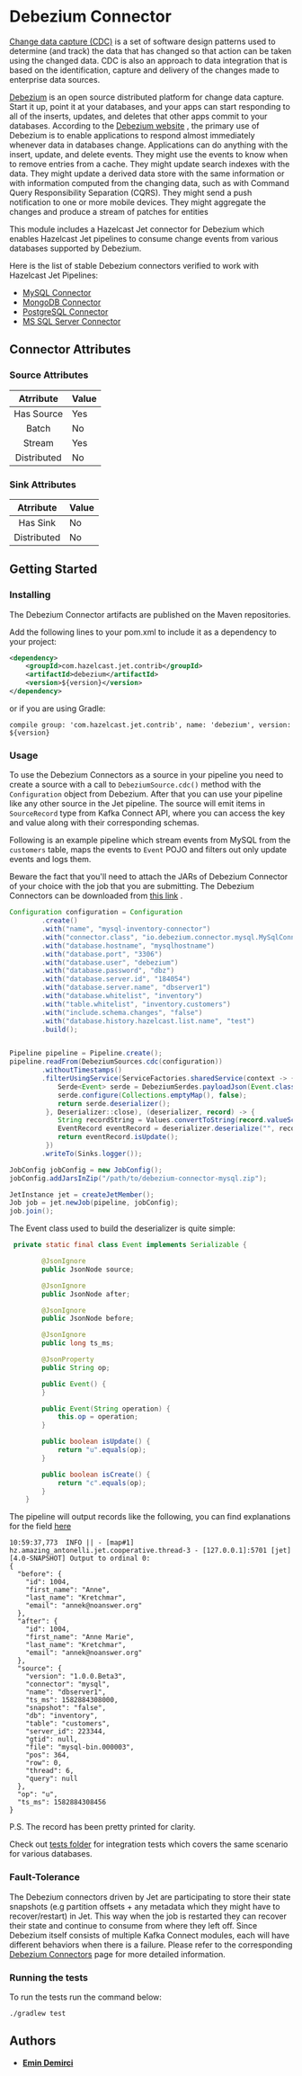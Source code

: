 # Debezium Connector

[Change data capture (CDC)](https://en.wikipedia.org/wiki/Change_data_capture)
is a set of software design patterns used to determine (and track) the
data that has changed so that action can be taken using the changed
data. CDC is also an approach to data integration that is based on the
identification, capture and delivery of the changes made to enterprise
data sources.

[Debezium](https://debezium.io/) is an open source distributed platform
for change data capture. Start it up, point it at your databases, and
your apps can start responding to all of the inserts, updates, and
deletes that other apps commit to your databases. According to the [Debezium website](https://debezium.io/documentation/faq/#what_are_some_uses_of_debezium)
, the primary use of Debezium is to enable applications to respond
almost immediately whenever data in databases change. Applications can
do anything with the insert, update, and delete events. They might use
the events to know when to remove entries from a cache. They might
update search indexes with the data. They might update a derived data
store with the same information or with information computed from the
changing data, such as with Command Query Responsibility Separation
(CQRS). They might send a push notification to one or more mobile
devices. They might aggregate the changes and produce a stream of
patches for entities

This module includes a Hazelcast Jet connector for Debezium which
enables Hazelcast Jet pipelines to consume change events from various
databases supported by Debezium.

Here is the list of stable Debezium connectors verified to work with
Hazelcast Jet Pipelines:

- [MySQL Connector](https://debezium.io/documentation/reference/1.0/connectors/mysql.html)
- [MongoDB Connector](https://debezium.io/documentation/reference/1.0/connectors/mongodb.html)
- [PostgreSQL Connector](https://debezium.io/documentation/reference/1.0/connectors/postgresql.html)
- [MS SQL Server Connector](https://debezium.io/documentation/reference/1.0/connectors/sqlserver.html)

## Connector Attributes

### Source Attributes

|  Atrribute  | Value |
|:-----------:|-------|
| Has Source  |  Yes  |
| Batch       |  No   |
| Stream      |  Yes  |
| Distributed |  No   |

### Sink Attributes

|  Atrribute  | Value |
|:-----------:|-------|
| Has Sink    |  No   |
| Distributed |  No   |

## Getting Started

### Installing

The Debezium Connector artifacts are published on the Maven
repositories.

Add the following lines to your pom.xml to include it as a dependency to
your project:

```xml
<dependency>
    <groupId>com.hazelcast.jet.contrib</groupId>
    <artifactId>debezium</artifactId>
    <version>${version}</version>
</dependency>
```

or if you are using Gradle:

```
compile group: 'com.hazelcast.jet.contrib', name: 'debezium', version: ${version}
```

### Usage

To use the Debezium Connectors as a source in your pipeline you need to
create a source with a call to `DebeziumSource.cdc()` method with the
`Configuration` object from Debezium. After that you can use your
pipeline like any other source in the Jet pipeline. The source will emit
items in `SourceRecord` type from Kafka Connect API, where you can
access the key and value along with their corresponding schemas.

Following is an example pipeline which stream events from MySQL from the
`customers` table, maps the events to `Event` POJO and filters out only
update events and logs them.

Beware the fact that you'll need to attach the JARs of Debezium
Connector of your choice with the job that you are submitting. The
Debezium Connectors can be downloaded from [this link](https://debezium.io/releases/1.0/)
.

```java
Configuration configuration = Configuration
        .create()
        .with("name", "mysql-inventory-connector")
        .with("connector.class", "io.debezium.connector.mysql.MySqlConnector")
        .with("database.hostname", "mysqlhostname")
        .with("database.port", "3306")
        .with("database.user", "debezium")
        .with("database.password", "dbz")
        .with("database.server.id", "184054")
        .with("database.server.name", "dbserver1")
        .with("database.whitelist", "inventory")
        .with("table.whitelist", "inventory.customers")
        .with("include.schema.changes", "false")
        .with("database.history.hazelcast.list.name", "test")
        .build();


Pipeline pipeline = Pipeline.create();
pipeline.readFrom(DebeziumSources.cdc(configuration))
        .withoutTimestamps()
        .filterUsingService(ServiceFactories.sharedService(context -> {
            Serde<Event> serde = DebeziumSerdes.payloadJson(Event.class);
            serde.configure(Collections.emptyMap(), false);
            return serde.deserializer();
         }, Deserializer::close), (deserializer, record) -> {
            String recordString = Values.convertToString(record.valueSchema(), record.value())
            EventRecord eventRecord = deserializer.deserialize("", recordString.getBytes());
            return eventRecord.isUpdate();
         })
        .writeTo(Sinks.logger());

JobConfig jobConfig = new JobConfig();
jobConfig.addJarsInZip("/path/to/debezium-connector-mysql.zip");

JetInstance jet = createJetMember();
Job job = jet.newJob(pipeline, jobConfig);
job.join();
```

The Event class used to build the deserializer is quite simple:

```java
 private static final class Event implements Serializable {

        @JsonIgnore
        public JsonNode source;

        @JsonIgnore
        public JsonNode after;

        @JsonIgnore
        public JsonNode before;

        @JsonIgnore
        public long ts_ms;

        @JsonProperty
        public String op;

        public Event() {
        }

        public Event(String operation) {
            this.op = operation;
        }

        public boolean isUpdate() {
            return "u".equals(op);
        }

        public boolean isCreate() {
            return "c".equals(op);
        }
    }
```

The pipeline will output records like the following, you can find
explanations for the field [here](https://debezium.io/documentation/reference/1.0/connectors/mysql.html#change-events-value)

```log
10:59:37,773  INFO || - [map#1] hz.amazing_antonelli.jet.cooperative.thread-3 - [127.0.0.1]:5701 [jet] [4.0-SNAPSHOT] Output to ordinal 0:
{
  "before": {
    "id": 1004,
    "first_name": "Anne",
    "last_name": "Kretchmar",
    "email": "annek@noanswer.org"
  },
  "after": {
    "id": 1004,
    "first_name": "Anne Marie",
    "last_name": "Kretchmar",
    "email": "annek@noanswer.org"
  },
  "source": {
    "version": "1.0.0.Beta3",
    "connector": "mysql",
    "name": "dbserver1",
    "ts_ms": 1582884308000,
    "snapshot": "false",
    "db": "inventory",
    "table": "customers",
    "server_id": 223344,
    "gtid": null,
    "file": "mysql-bin.000003",
    "pos": 364,
    "row": 0,
    "thread": 6,
    "query": null
  },
  "op": "u",
  "ts_ms": 1582884308456
}
```

P.S. The record has been pretty printed for clarity.

Check out [tests
 folder](src/test/java/com/hazelcast/jet/contrib/debezium) for
 integration tests which covers the same scenario for various databases.

### Fault-Tolerance

The Debezium connectors driven by Jet are participating to store their
state snapshots (e.g partition offsets + any metadata which they might
have to recover/restart) in Jet. This way when the job is restarted they
can recover their state and continue to consume from where they left
off. Since Debezium itself consists of multiple Kafka Connect modules,
each will have different behaviors when there is a failure. Please refer
to the corresponding [Debezium
Connectors](https://debezium.io/documentation/reference/1.0/connectors/index.html)
page for more detailed information.

### Running the tests

To run the tests run the command below:

```
./gradlew test
```

## Authors

* **[Emin Demirci](https://github.com/eminn)**
